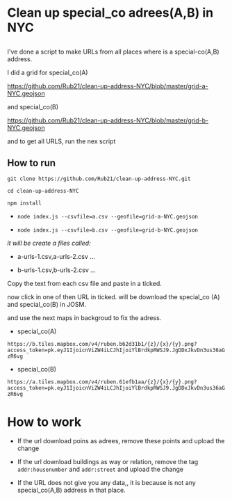 # Clean up special_co adrees(A,B) in NYC

## 
I've done a script to make URLs from all places where is a special-co(A,B) address.

I did a grid for   special_co(A)

https://github.com/Rub21/clean-up-address-NYC/blob/master/grid-a-NYC.geojson

and  special_co(B)

https://github.com/Rub21/clean-up-address-NYC/blob/master/grid-b-NYC.geojson

and to get all URLS, run the nex script

## How to run

`git clone https://github.com/Rub21/clean-up-address-NYC.git`

`cd clean-up-address-NYC`

`npm install`

- `node index.js --csvfile=a.csv --geofile=grid-a-NYC.geojson`

- `node index.js --csvfile=b.csv --geofile=grid-b-NYC.geojson`

*it will be create a files called:*

- a-urls-1.csv,a-urls-2.csv ...


- b-urls-1.csv,b-urls-2.csv ...


Copy the text from each csv file and paste in a ticked. 


now click in one of then URL in ticked.  will be download the special_co (A) and special_co(B) in JOSM.

and use the next maps in backgroud to fix the adress.

-  special_co(A)

`https://b.tiles.mapbox.com/v4/ruben.b62d31b1/{z}/{x}/{y}.png?access_token=pk.eyJ1IjoicnViZW4iLCJhIjoiYlBrdkpRWSJ9.JgDDxJkvDn3us36aGzR6vg`

-  special_co(B)

`https://a.tiles.mapbox.com/v4/ruben.61efb1aa/{z}/{x}/{y}.png?access_token=pk.eyJ1IjoicnViZW4iLCJhIjoiYlBrdkpRWSJ9.JgDDxJkvDn3us36aGzR6vg`



# How to work

- If the url download poins as adrees, remove these points and upload the change

- If the url download buildings as way or relation, remove  the tag `addr:housenumber` and `addr:street` and upload the change

- If the URL does not give you any data,, it is because is not any special_co(A,B) address in that place.
